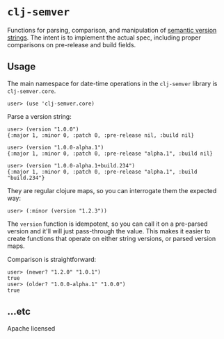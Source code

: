 # `clj-semver`

Functions for parsing, comparison, and manipulation of
[semantic version strings](http://semver.org). The intent is to
implement the actual spec, including proper comparisons on pre-release
and build fields.

## Usage

The main namespace for date-time operations in the `clj-semver`
library is `clj-semver.core`.

    user> (use 'clj-semver.core)

Parse a version string:

    user> (version "1.0.0")
    {:major 1, :minor 0, :patch 0, :pre-release nil, :build nil}

    user> (version "1.0.0-alpha.1")
    {:major 1, :minor 0, :patch 0, :pre-release "alpha.1", :build nil}

    user> (version "1.0.0-alpha.1+build.234")
    {:major 1, :minor 0, :patch 0, :pre-release "alpha.1", :build "build.234"}

They are regular clojure maps, so you can interrogate them the
expected way:

    user> (:minor (version "1.2.3"))

The `version` function is idempotent, so you can call it on a
pre-parsed version and it'll will just pass-through the value. This
makes it easier to create functions that operate on either string
versions, or parsed version maps.

Comparison is straightforward:

    user> (newer? "1.2.0" "1.0.1")
    true
    user> (older? "1.0.0-alpha.1" "1.0.0")
    true

## ...etc

Apache licensed
